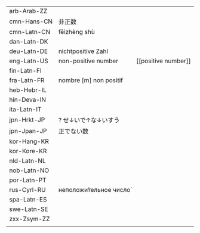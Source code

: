 | | | |
|-|-|-|
| arb-Arab-ZZ |  |  |
| cmn-Hans-CN | 非正数 |  |
| cmn-Latn-CN | fēizhèng shù |  |
| dan-Latn-DK |  |  |
| deu-Latn-DE | nichtpositive Zahl |  |
| eng-Latn-US | non-positive number | [[positive number]] |
| fin-Latn-FI |  |  |
| fra-Latn-FR | nombre [m] non positif |  |
| heb-Hebr-IL |  |  |
| hin-Deva-IN |  |  |
| ita-Latn-IT |  |  |
| jpn-Hrkt-JP | ? せ↓いで↑な↓いすう |  |
| jpn-Jpan-JP | 正でない数 |  |
| kor-Hang-KR |  |  |
| kor-Kore-KR |  |  |
| nld-Latn-NL |  |  |
| nob-Latn-NO |  |  |
| por-Latn-PT |  |  |
| rus-Cyrl-RU | неположи́тельное число́ |  |
| spa-Latn-ES |  |  |
| swe-Latn-SE |  |  |
| zxx-Zsym-ZZ |  |  |
|  |  |  |
